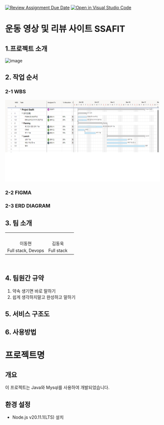 [![Review Assignment Due Date](https://classroom.github.com/assets/deadline-readme-button-22041afd0340ce965d47ae6ef1cefeee28c7c493a6346c4f15d667ab976d596c.svg)](https://classroom.github.com/a/omXkVCQu)
[![Open in Visual Studio Code](https://classroom.github.com/assets/open-in-vscode-2e0aaae1b6195c2367325f4f02e2d04e9abb55f0b24a779b69b11b9e10269abc.svg)](https://classroom.github.com/online_ide?assignment_repo_id=14182909&assignment_repo_type=AssignmentRepo)
# 운동 영상 및 리뷰 사이트 SSAFIT
## 1.프로젝트 소개
![image](https://github.com/kookmin-sw/capstone-2024-35/assets/162407707/6b453b05-ba72-4bd6-8e4c-f8955ecee624)

 
## 2. 작업 순서
### 2-1 WBS 
![img](WBS.png)

### 2-2 FIGMA

### 2-3 ERD DIAGRAM


## 3. 팀 소개
<table>
    <tr align="center">
        <td><img src=""
 width="250"></td>
        <td><img src=""
 width="250"></td>
        <td><img src=""
        <td><img src=""
 width="250"></td>
    </tr>
    <tr align="center">
        <td>이동현</td>
        <td>김동욱</td>
    </tr>
    <tr align="center">
        <td>Full stack, Devops</td>
        <td>Full stack</td>
    </tr>
</table>
<br>

## 4. 팀원간 규약
1. 약속 생기면 바로 말하기
2. 쉽게 생각하지말고 완성하고 말하기 
## 5. 서비스 구조도



## 6. 사용방법
# 프로젝트명

## 개요
이 프로젝트는 Java와 Mysql를 사용하여 개발되었습니다.

## 환경 설정
- Node.js v20.11.1(LTS) 설치
